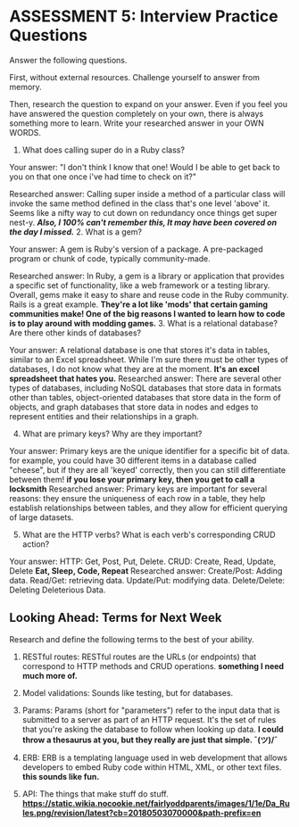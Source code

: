 # ASSESSMENT 5: Interview Practice Questions

Answer the following questions.

First, without external resources. Challenge yourself to answer from memory.

Then, research the question to expand on your answer. Even if you feel you have answered the question completely on your own, there is always something more to learn. Write your researched answer in your OWN WORDS.

1. What does calling super do in a Ruby class?

Your answer: "I don't think I know that one! Would I be able to get back to you on that one once i've had time to check on it?"

Researched answer: Calling super inside a method of a particular class will invoke the same method defined in the class that's one level 'above' it. Seems like a nifty way to cut down on redundancy once things get super nest-y.
***Also, I 100% can't remember this, It may have been covered on the day I missed.***
2. What is a gem?

Your answer: A gem is Ruby's version of a package. A pre-packaged program or chunk of code, typically community-made.

Researched answer:  In Ruby, a gem is a library or application that provides a specific set of functionality, like a web framework or a testing library. Overall, gems make it easy to share and reuse code in the Ruby community. Rails is a great example.
**They're a lot like 'mods' that certain gaming communities make! One of the big reasons I wanted to learn how to code is to play around with modding games.**
3. What is a relational database? Are there other kinds of databases?

Your answer: A relational database is one that stores it's data in tables, similar to an Excel spreadsheet. While I'm sure there must be other types of databases, I do not know what they are at the moment.
**It's an excel spreadsheet that hates you.**
Researched answer: There are several other types of databases, including NoSQL databases that store data in formats other than tables, object-oriented databases that store data in the form of objects, and graph databases that store data in nodes and edges to represent entities and their relationships in a graph.

4. What are primary keys? Why are they important?

Your answer: Primary keys are the unique identifier for a specific bit of data. for example, you could have 30 different items in a database called "cheese", but if they are all 'keyed' correctly, then you can still differentiate between them! 
**if you lose your primary key, then you get to call a locksmith**
Researched answer: Primary keys are important for several reasons: they ensure the uniqueness of each row in a table, they help establish relationships between tables, and they allow for efficient querying of large datasets.

5. What are the HTTP verbs? What is each verb's corresponding CRUD action?

Your answer: HTTP: Get, Post, Put, Delete.   CRUD: Create, Read, Update, Delete
**Eat, Sleep, Code, Repeat**
Researched answer: Create/Post: Adding data. Read/Get: retrieving data. Update/Put: modifying data. Delete/Delete: Deleting Deleterious Data.

## Looking Ahead: Terms for Next Week

Research and define the following terms to the best of your ability.

1. RESTful routes: RESTful routes are the URLs (or endpoints) that correspond to HTTP methods and CRUD operations.
**something I need much more of.**
2. Model validations: Sounds like testing, but for databases.

3. Params: Params (short for "parameters") refer to the input data that is submitted to a server as part of an HTTP request. It's the set of rules that you're asking the database to follow when looking up data.
**I could throw a thesaurus at you, but they really are just that simple. ¯\(ツ)/¯**
4. ERB: ERB is a templating language used in web development that allows developers to embed Ruby code within HTML, XML, or other text files.
 **this sounds like fun.**
5. API: The things that make stuff do stuff.
**https://static.wikia.nocookie.net/fairlyoddparents/images/1/1e/Da_Rules.png/revision/latest?cb=20180503070000&path-prefix=en**
